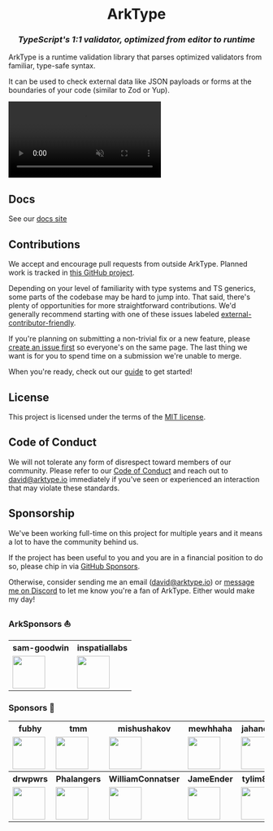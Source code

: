 <h1 align="center">ArkType</h1>
<h3 align="center"><i>TypeScript's 1:1 validator, optimized from editor to runtime</i></h1>

ArkType is a runtime validation library that parses optimized validators from familiar, type-safe syntax.

It can be used to check external data like JSON payloads or forms at the boundaries of your code (similar to Zod or Yup).

<video
autoPlay
loop
controls
playsInline
muted
disablePictureInPicture
src="https://github.com/user-attachments/assets/69fdded6-50a9-402d-a28c-afa58db63c90"
/>

## Docs

See our [docs site](https://arktype.io)

## Contributions

We accept and encourage pull requests from outside ArkType. Planned work is tracked in [this GitHub project](https://github.com/orgs/arktypeio/projects/4).

Depending on your level of familiarity with type systems and TS generics, some parts of the codebase may be hard to jump into. That said, there's plenty of opportunities for more straightforward contributions. We'd generally recommend starting with one of these issues labeled [external-contributor-friendly](https://github.com/orgs/arktypeio/projects/4/?filterQuery=label%3A%22external-contributor-friendly%22).

If you're planning on submitting a non-trivial fix or a new feature, please [create an issue first](https://github.com/arktypeio/arktype/issues/new) so everyone's on the same page. The last thing we want is for you to spend time on a submission we're unable to merge.

When you're ready, check out our [guide](./.github/CONTRIBUTING.md) to get started!

## License

This project is licensed under the terms of the
[MIT license](./LICENSE).

## Code of Conduct

We will not tolerate any form of disrespect toward members of our community. Please refer to our [Code of Conduct](./.github/CODE_OF_CONDUCT.md) and reach out to david@arktype.io immediately if you've seen or experienced an interaction that may violate these standards.

## Sponsorship

We've been working full-time on this project for multiple years and it means a lot to have the community behind us.

If the project has been useful to you and you are in a financial position to do so, please chip in via [GitHub Sponsors](https://github.com/sponsors/arktypeio).

Otherwise, consider sending me an email (david@arktype.io) or [message me on Discord](https://arktype.io/discord) to let me know you're a fan of ArkType. Either would make my day!

### ArkSponsors ⛵

<table>
    <tr>
        <th>sam-goodwin</th>
        <th>inspatiallabs</th>
    </tr>
    <tr>
        <td>
            <a href="https://github.com/sam-goodwin"
                ><img
                    height="64px"
                    src="https://avatars.githubusercontent.com/sam-goodwin"
            /></a>
        </td>
        <td>
            <a href="https://github.com/inspatiallabs"
                ><img
                    height="64px"
                    src="https://avatars.githubusercontent.com/inspatiallabs"
            /></a>
        </td>
    </tr>
</table>

### Sponsors 🥰

<table>
    <tr>
        <th>fubhy</th>
        <th>tmm</th>
        <th>mishushakov</th>
        <th>mewhhaha</th>
        <th>jahands</th>
    </tr>
    <tr>
        <td>
            <a href="https://github.com/fubhy"
                ><img
                    height="64px"
                    src="https://avatars.githubusercontent.com/fubhy"
            /></a>
        </td>
        <td>
            <a href="https://github.com/tmm"
                ><img
                    height="64px"
                    src="https://avatars.githubusercontent.com/tmm"
            /></a>
        </td>
        <td>
            <a href="https://github.com/mishushakov"
                ><img height="64px" src="https://avatars.githubusercontent.com/mishushakov"
            /></a>
        </td>
        <td>
            <a href="https://github.com/mewhhaha"
                ><img
                    height="64px"
                    src="https://avatars.githubusercontent.com/mewhhaha"
            /></a>
        </td>
	<td>
            <a href="https://github.com/jahands"
                ><img
                    height="64px"
                    src="https://avatars.githubusercontent.com/jahands"
            /></a>
        </td>
    </tr>
    <tr>
        <th>drwpwrs</th>
        <th>Phalangers</th>
        <th>WilliamConnatser</th>
        <th>JameEnder</th>
	<th>tylim88</th>
    </tr>
    <tr>
        <td>
            <a href="https://github.com/drwpwrs"
                ><img
                    height="64px"
                    src="https://avatars.githubusercontent.com/drwpwrs"
            /></a>
        </td>
        <td>
            <a href="https://github.com/Phalangers"
                ><img
                    height="64px"
                    src="https://avatars.githubusercontent.com/Phalangers"
            /></a>
        </td>
        <td>
            <a href="https://github.com/WilliamConnatser"
                ><img
                    height="64px"
                    src="https://avatars.githubusercontent.com/WilliamConnatser"
            /></a>
        </td>
        <td>
            <a href="https://github.com/JameEnder"
                ><img
                    height="64px"
                    src="https://avatars.githubusercontent.com/JameEnder"
            /></a>
        </td>
	<td>
            <a href="https://github.com/tylim88"
                ><img
                    height="64px"
                    src="https://avatars.githubusercontent.com/tylim88"
            /></a>
        </td>
    </tr>
</table>
